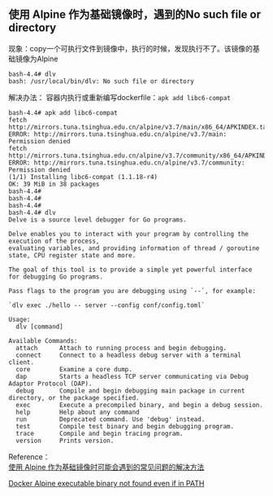 ## 使用 Alpine 作为基础镜像时，遇到的No such file or directory

现象：copy一个可执行文件到镜像中，执行的时候，发现执行不了。该镜像的基础镜像为Alpine

```shell
bash-4.4# dlv 
bash: /usr/local/bin/dlv: No such file or directory
```

解决办法：
容器内执行或重新编写dockerfile：`apk add libc6-compat`

```shell
bash-4.4# apk add libc6-compat
fetch http://mirrors.tuna.tsinghua.edu.cn/alpine/v3.7/main/x86_64/APKINDEX.tar.gz
ERROR: http://mirrors.tuna.tsinghua.edu.cn/alpine/v3.7/main: Permission denied
fetch http://mirrors.tuna.tsinghua.edu.cn/alpine/v3.7/community/x86_64/APKINDEX.tar.gz
ERROR: http://mirrors.tuna.tsinghua.edu.cn/alpine/v3.7/community: Permission denied
(1/1) Installing libc6-compat (1.1.18-r4)
OK: 39 MiB in 38 packages
bash-4.4# 
bash-4.4# 
bash-4.4# 
bash-4.4# dlv 
Delve is a source level debugger for Go programs.

Delve enables you to interact with your program by controlling the execution of the process,
evaluating variables, and providing information of thread / goroutine state, CPU register state and more.

The goal of this tool is to provide a simple yet powerful interface for debugging Go programs.

Pass flags to the program you are debugging using `--`, for example:

`dlv exec ./hello -- server --config conf/config.toml`

Usage:
  dlv [command]

Available Commands:
  attach      Attach to running process and begin debugging.
  connect     Connect to a headless debug server with a terminal client.
  core        Examine a core dump.
  dap         Starts a headless TCP server communicating via Debug Adaptor Protocol (DAP).
  debug       Compile and begin debugging main package in current directory, or the package specified.
  exec        Execute a precompiled binary, and begin a debug session.
  help        Help about any command
  run         Deprecated command. Use 'debug' instead.
  test        Compile test binary and begin debugging program.
  trace       Compile and begin tracing program.
  version     Prints version.
```

Reference：\
[使用 Alpine 作为基础镜像时可能会遇到的常见问题的解决方法](https://mozillazg.com/2020/03/use-alpine-image-common-issues.rst.html)

[Docker Alpine executable binary not found even if in PATH](https://stackoverflow.com/questions/66963068/docker-alpine-executable-binary-not-found-even-if-in-path)

